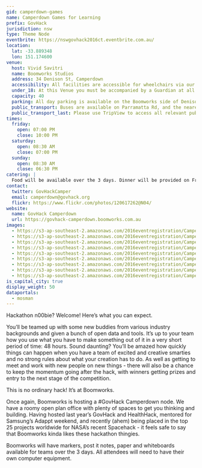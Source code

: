 ```yaml
---
gid: camperdown-games
name: Camperdown Games for Learning
prefix: GovHack
jurisdiction: nsw
type: Theme Node
eventbrite: https://nswgovhack2016ct.eventbrite.com.au/
location:
  lat: -33.889348
  lon: 151.174600
venue:
  host: Vivid Savitri
  name: Boomworks Studios
  address: 34 Denison St, Camperdown
  accessibility: All facilities are accessible for wheelchairs via our garage. We have a disabled toilet and all other amenities, and some work spaces are located on the ground level.
  under_18: At this Venue you must be accompanied by a Guardian at all times
  capacity: 40
  parking: All day parking is available on the Boomworks side of Denison St.
  public_transport: Buses are available on Parramatta Rd, and the nearest train station is Newtown Station.
  public_transport_last: Please use TripView to access all relevant public transport options closer to the date.
times:
  friday:
    open: 07:00 PM
    close: 10:00 PM
  saturday:
    open: 08:30 AM
    close: 07:00 PM
  sunday:
    open: 08:30 AM
    close: 06:30 PM
catering: |
  Food will be available over the 3 days. Dinner will be provided on Friday night and a light breakfast and lunch will be provided on Saturday and Sunday. Vegetarian options will be available as well. Gluten intolerant attendees may need to provide their own meals and snacks.
contact:
  twitter: GovHackCamper
  email: camperdown@govhack.org
  flickr: https://www.flickr.com/photos/120617262@N04/
website:
  name: GovHack Camperdown
  url: https://govhack-camperdown.boomworks.com.au
images:
  - https://s3-ap-southeast-2.amazonaws.com/2016eventregistration/Camperdown-nsw/Boomworks_Govhack_2016.png
  - https://s3-ap-southeast-2.amazonaws.com/2016eventregistration/Camperdown-nsw/Camperdown+(1).jpg
  - https://s3-ap-southeast-2.amazonaws.com/2016eventregistration/Camperdown-nsw/CamperdownOffice+(1).jpg
  - https://s3-ap-southeast-2.amazonaws.com/2016eventregistration/Camperdown-nsw/Camperdown+(2).jpg
  - https://s3-ap-southeast-2.amazonaws.com/2016eventregistration/Camperdown-nsw/CamperdownOffice+(2).jpg
  - https://s3-ap-southeast-2.amazonaws.com/2016eventregistration/Camperdown-nsw/Camperdown+(3).jpg
  - https://s3-ap-southeast-2.amazonaws.com/2016eventregistration/Camperdown-nsw/CamperdownOffice+(3).jpg
  - https://s3-ap-southeast-2.amazonaws.com/2016eventregistration/Camperdown-nsw/Camperdown+(4).jpg
  - https://s3-ap-southeast-2.amazonaws.com/2016eventregistration/Camperdown-nsw/Camperdown+(5).jpg
is_capital_city: true
display_weight: 50
dataportals:
  - mosman
---
```


Hackathon n00bie? Welcome! Here’s what you can expect.

You’ll be teamed up with some new buddies from various industry backgrounds and given a bunch of open data and tools. It’s up to your team how you use what you have to make something out of it in a very short period of time: 48 hours. Sound daunting? You’ll be amazed how quickly things can happen when you have a team of excited and creative smarties and no strong rules about what your creation has to do. As well as getting to meet and work with new people on new things - there will also be a chance to keep the momentum going after the hack, with winners getting prizes and entry to the next stage of the competition.

This is no ordinary hack! It’s at Boomworks.

Once again, Boomworks is hosting a #GovHack Camperdown node. We have a roomy open plan office with plenty of spaces to get you thinking and building. Having hosted last year’s GovHack and HealthHack, mentored for Samsung’s Adappt weekend, and recently (ahem) being placed in the top 25 projects worldwide for NASA’s recent Spacehack - it feels safe to say that Boomworks kinda likes these hackathon thingies. 

Boomworks will have markers, post it notes, paper and whiteboards available for teams over the 3 days. All attendees will need to have their own computer equipment.

